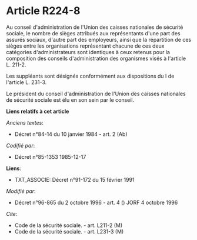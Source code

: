 # Article R224-8

Au conseil d'administration de l'Union des caisses nationales de sécurité sociale, le nombre de sièges attribués aux
représentants d'une part des assurés sociaux, d'autre part des employeurs, ainsi que la répartition de ces sièges entre les
organisations représentant chacune de ces deux catégories d'administrateurs sont identiques à ceux retenus pour la
composition des conseils d'administration des organismes visés à l'article L. 211-2.

Les suppléants sont désignés conformément aux dispositions du I de l'article L. 231-3.

Le président du conseil d'administration de l'Union des caisses nationales de sécurité sociale est élu en son sein par le
conseil.

**Liens relatifs à cet article**

_Anciens textes_:

  - Décret n°84-14 du 10 janvier 1984 - art. 2 (Ab)

_Codifié par_:

  - Décret n°85-1353 1985-12-17

**Liens**:

  - TXT_ASSOCIE: Décret n°91-172 du 15 février 1991

_Modifié par_:

  - Décret n°96-865 du 2 octobre 1996 - art. 4 () JORF 4 octobre 1996

_Cite_:

  - Code de la sécurité sociale. - art. L211-2 (M)
  - Code de la sécurité sociale. - art. L231-3 (M)
